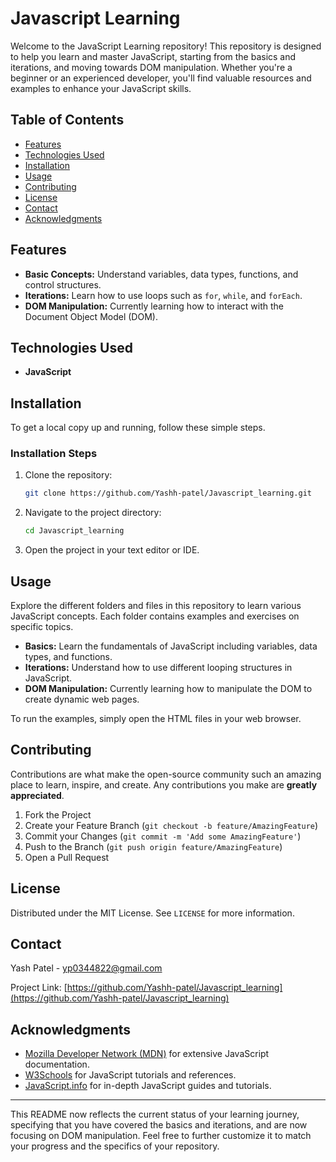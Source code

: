 
# Javascript Learning

Welcome to the JavaScript Learning repository! This repository is designed to help you learn and master JavaScript, starting from the basics and iterations, and moving towards DOM manipulation. Whether you're a beginner or an experienced developer, you'll find valuable resources and examples to enhance your JavaScript skills.

## Table of Contents

- [Features](#features)
- [Technologies Used](#technologies-used)
- [Installation](#installation)
- [Usage](#usage)
- [Contributing](#contributing)
- [License](#license)
- [Contact](#contact)
- [Acknowledgments](#acknowledgments)

## Features

- **Basic Concepts:** Understand variables, data types, functions, and control structures.
- **Iterations:** Learn how to use loops such as `for`, `while`, and `forEach`.
- **DOM Manipulation:** Currently learning how to interact with the Document Object Model (DOM).

## Technologies Used

- **JavaScript**
## Installation

To get a local copy up and running, follow these simple steps.
### Installation Steps

1. Clone the repository:
   ```sh
   git clone https://github.com/Yashh-patel/Javascript_learning.git
   ```

2. Navigate to the project directory:
   ```sh
   cd Javascript_learning
   ```

3. Open the project in your text editor or IDE.

## Usage

Explore the different folders and files in this repository to learn various JavaScript concepts. Each folder contains examples and exercises on specific topics.

- **Basics:** Learn the fundamentals of JavaScript including variables, data types, and functions.
- **Iterations:** Understand how to use different looping structures in JavaScript.
- **DOM Manipulation:** Currently learning how to manipulate the DOM to create dynamic web pages.

To run the examples, simply open the HTML files in your web browser.

## Contributing

Contributions are what make the open-source community such an amazing place to learn, inspire, and create. Any contributions you make are **greatly appreciated**.

1. Fork the Project
2. Create your Feature Branch (`git checkout -b feature/AmazingFeature`)
3. Commit your Changes (`git commit -m 'Add some AmazingFeature'`)
4. Push to the Branch (`git push origin feature/AmazingFeature`)
5. Open a Pull Request

## License

Distributed under the MIT License. See `LICENSE` for more information.

## Contact

Yash Patel - [yp0344822@gmail.com](mailto:yp0344822@gmail.com)

Project Link: [https://github.com/Yashh-patel/Javascript_learning](https://github.com/Yashh-patel/Javascript_learning)

## Acknowledgments

- [Mozilla Developer Network (MDN)](https://developer.mozilla.org/en-US/docs/Web/JavaScript) for extensive JavaScript documentation.
- [W3Schools](https://www.w3schools.com/js/) for JavaScript tutorials and references.
- [JavaScript.info](https://javascript.info/) for in-depth JavaScript guides and tutorials.

---

This README now reflects the current status of your learning journey, specifying that you have covered the basics and iterations, and are now focusing on DOM manipulation. Feel free to further customize it to match your progress and the specifics of your repository.
